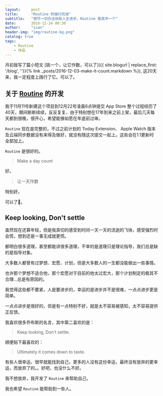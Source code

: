 ```yaml
---
layout:     post
title:      "Routine 的强行完成"
subtitle:   "想尽一切办法协助人生进步，Routine 是其中一个"
date:       2016-12-24 00:30
author:     "isan"
header-img: "img/routine-bg.png"
catalog: true
tags:
    - Routine
    - 作品
---
```


月初我写了篇小短文 [挑一个，让它作数，可以了]({{ site.blogurl | replace_first: '/blog', ''}}{% link _posts/2016-12-03-make-it-count.markdown %}), 这20天来，我一定程度上践行了它。可以了。

## 关于 [Routine](http://routine.isan.io) 的开发
我于11月11号新建这个项目到12月22号凌晨6点钟提交 App Store 整个过程经历了40天，期间断断续续，反反复复，由于特别想在17年到来之前上架，最后几天每天都到很晚，很开心，希望能够如愿在年底前过审。

`Routine` 现在是完整的，不过之前计划的 Today Extension、 Apple Watch 版本及云端同步数据没有来得及做好，就没有随这次提交一起上。这些会在1.1更新时全部加上。

`Routine` 是很好的。

>Make a day count

好。

>让一天作数

特别好。

可以了🙂。


## Keep looking, Don't settle

虽然现在还算年轻，但是我真切的感受到时间一天一天的流逝的飞快，感受强烈时会慌，想到还是一事无成就更慌。

都明白很多道理，甚至都能讲很多道理，不幸的是道理只是理论指导，我们总是缺的是指导对象。

大多数人都曾有过梦想、宏愿、计划，但是大多数人的一生都没能做出一些事情。

也许那个梦想不适合他，那个宏愿对于目前的他太过宏大，那个计划制定的极其不合理...总是有原因的。

我觉得这些都不要紧，人是要进步的，幸运的是进步并不是很难，一点点进步更是简单。

一点点进步是很好的，但是有一点特别不好，就是太不容易被感知，太不容易提供正反馈。

我喜欢很多乔布斯的名言，其中第二喜欢的是：

>Keep looking, Don't settle.

顺便贴下最喜欢的：

>Ultimately it comes down to taste.

有些人很幸运，很早就能找到自己，更多的人没有这份幸运，最终没有放弃的更幸运，而放弃了的。。好吧，也没什么不好。

我不想放弃，我开发了 `Routine` 来帮助自己。

我也希望 `Routine` 能帮助到一些人。








